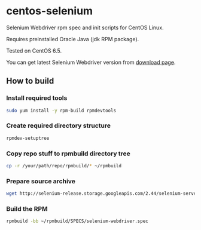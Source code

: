 
# centos-selenium

Selenium Webdriver rpm spec and init scripts for CentOS Linux.

Requires preinstalled Oracle Java (jdk RPM package).

Tested on CentOS 6.5.

You can get latest Selenium Webdriver version from [download page](http://selenium-release.storage.googleapis.com/index.html).

## How to build

### Install required tools

```bash
sudo yum install -y rpm-build rpmdevtools
```

### Create required directory structure

```bash
rpmdev-setuptree
```

### Copy repo stuff to rpmbuild directory tree

```bash
cp -r /your/path/repo/rpmbuild/* ~/rpmbuild
```

### Prepare source archive

```bash
wget http://selenium-release.storage.googleapis.com/2.44/selenium-server-standalone-2.44.0.jar -O ~/rpmbuild/SOURCES/selenium-server-standalone-2.44.0.jar
```

### Build the RPM

```bash
rpmbuild -bb ~/rpmbuild/SPECS/selenium-webdriver.spec
```
